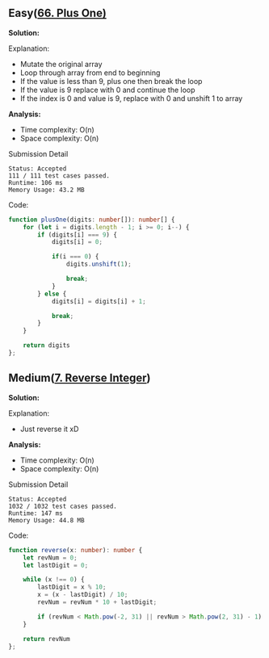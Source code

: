 ## Easy([66. Plus One)](https://leetcode.com/problems/plus-one)

**Solution:**

Explanation:

- Mutate the original array
- Loop through array from end to beginning
- If the value is less than 9, plus one then break the loop
- If the value is 9 replace with 0 and continue the loop
- If the index is 0 and value is 9, replace with 0 and unshift 1 to array

**Analysis:**

- Time complexity: O(n)
- Space complexity: O(n)

Submission Detail

```
Status: Accepted
111 / 111 test cases passed.
Runtime: 106 ms
Memory Usage: 43.2 MB
```

Code:

```TypeScript
function plusOne(digits: number[]): number[] {
    for (let i = digits.length - 1; i >= 0; i--) {
        if (digits[i] === 9) {
            digits[i] = 0;

            if(i === 0) {
                digits.unshift(1);

                break;
            }
        } else {
            digits[i] = digits[i] + 1;

            break;
        }
    }

    return digits
};
```

## Medium([7. Reverse Integer](https://leetcode.com/problems/reverse-integer/))

**Solution:**

Explanation:

- Just reverse it xD

**Analysis:**

- Time complexity: O(n)
- Space complexity: O(n)

Submission Detail

```
Status: Accepted
1032 / 1032 test cases passed.
Runtime: 147 ms
Memory Usage: 44.8 MB
```

Code:

```TypeScript
function reverse(x: number): number {
    let revNum = 0;
    let lastDigit = 0;

    while (x !== 0) {
        lastDigit = x % 10;
        x = (x - lastDigit) / 10;
        revNum = revNum * 10 + lastDigit;

        if (revNum < Math.pow(-2, 31) || revNum > Math.pow(2, 31) - 1) return 0
    }

    return revNum
};
```
